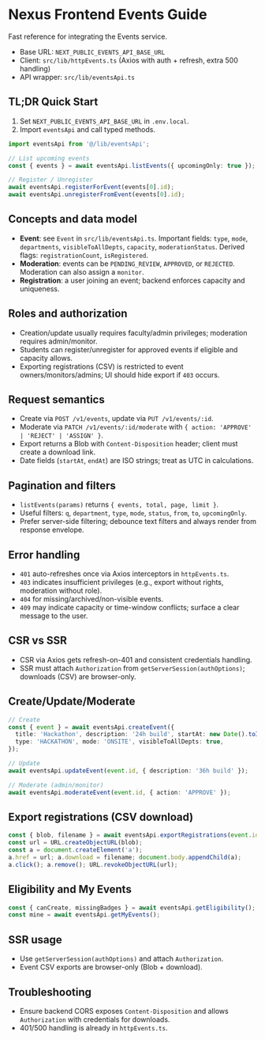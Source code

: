 # Nexus Frontend Events Guide

Fast reference for integrating the Events service.

- Base URL: `NEXT_PUBLIC_EVENTS_API_BASE_URL`
- Client: `src/lib/httpEvents.ts` (Axios with auth + refresh, extra 500 handling)
- API wrapper: `src/lib/eventsApi.ts`

## TL;DR Quick Start
1) Set `NEXT_PUBLIC_EVENTS_API_BASE_URL` in `.env.local`.
2) Import `eventsApi` and call typed methods.

```ts
import eventsApi from '@/lib/eventsApi';

// List upcoming events
const { events } = await eventsApi.listEvents({ upcomingOnly: true });

// Register / Unregister
await eventsApi.registerForEvent(events[0].id);
await eventsApi.unregisterFromEvent(events[0].id);
```

## Concepts and data model
- __Event__: see `Event` in `src/lib/eventsApi.ts`. Important fields: `type`, `mode`, `departments`, `visibleToAllDepts`, `capacity`, `moderationStatus`. Derived flags: `registrationCount`, `isRegistered`.
- __Moderation__: events can be `PENDING_REVIEW`, `APPROVED`, or `REJECTED`. Moderation can also assign a `monitor`.
- __Registration__: a user joining an event; backend enforces capacity and uniqueness.

## Roles and authorization
- Creation/update usually requires faculty/admin privileges; moderation requires admin/monitor.
- Students can register/unregister for approved events if eligible and capacity allows.
- Exporting registrations (CSV) is restricted to event owners/monitors/admins; UI should hide export if `403` occurs.

## Request semantics
- Create via `POST /v1/events`, update via `PUT /v1/events/:id`.
- Moderate via `PATCH /v1/events/:id/moderate` with `{ action: 'APPROVE' | 'REJECT' | 'ASSIGN' }`.
- Export returns a Blob with `Content-Disposition` header; client must create a download link.
- Date fields (`startAt`, `endAt`) are ISO strings; treat as UTC in calculations.

## Pagination and filters
- `listEvents(params)` returns `{ events, total, page, limit }`.
- Useful filters: `q`, `department`, `type`, `mode`, `status`, `from`, `to`, `upcomingOnly`.
- Prefer server-side filtering; debounce text filters and always render from response envelope.

## Error handling
- `401` auto-refreshes once via Axios interceptors in `httpEvents.ts`.
- `403` indicates insufficient privileges (e.g., export without rights, moderation without role).
- `404` for missing/archived/non-visible events.
- `409` may indicate capacity or time-window conflicts; surface a clear message to the user.

## CSR vs SSR
- CSR via Axios gets refresh-on-401 and consistent credentials handling.
- SSR must attach `Authorization` from `getServerSession(authOptions)`; downloads (CSV) are browser-only.

## Create/Update/Moderate
```ts
// Create
const { event } = await eventsApi.createEvent({
  title: 'Hackathon', description: '24h build', startAt: new Date().toISOString(), endAt: new Date().toISOString(),
  type: 'HACKATHON', mode: 'ONSITE', visibleToAllDepts: true,
});

// Update
await eventsApi.updateEvent(event.id, { description: '36h build' });

// Moderate (admin/monitor)
await eventsApi.moderateEvent(event.id, { action: 'APPROVE' });
```

## Export registrations (CSV download)
```ts
const { blob, filename } = await eventsApi.exportRegistrations(event.id);
const url = URL.createObjectURL(blob);
const a = document.createElement('a');
a.href = url; a.download = filename; document.body.appendChild(a);
a.click(); a.remove(); URL.revokeObjectURL(url);
```

## Eligibility and My Events
```ts
const { canCreate, missingBadges } = await eventsApi.getEligibility();
const mine = await eventsApi.getMyEvents();
```

## SSR usage
- Use `getServerSession(authOptions)` and attach `Authorization`.
- Event CSV exports are browser-only (Blob + download).

## Troubleshooting
- Ensure backend CORS exposes `Content-Disposition` and allows `Authorization` with credentials for downloads.
- 401/500 handling is already in `httpEvents.ts`.
